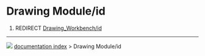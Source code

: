 # Drawing Module/id
1.  REDIRECT [Drawing_Workbench/id](Drawing_Workbench/id.md)



---
![](images/Button_right.svg) [documentation index](../README.md) > Drawing Module/id
